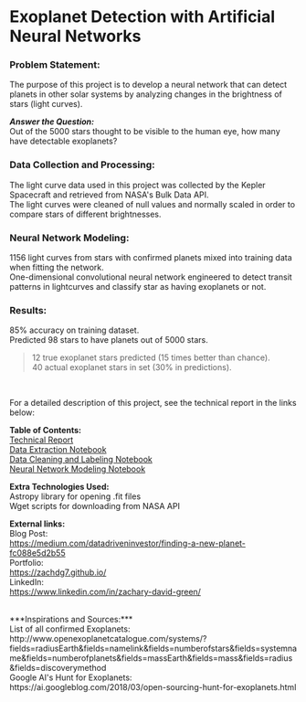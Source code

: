 # Exoplanet Detection with Artificial Neural Networks

### Problem Statement:
The purpose of this project is to develop a neural network that can detect planets in other solar systems by analyzing changes in the brightness of stars (light curves). <br>

***Answer the Question:*** <br>
Out of the 5000 stars thought to be visible to the human eye, how many have detectable exoplanets? <br>

### Data Collection and Processing:
The light curve data used in this project was collected by the Kepler Spacecraft and retrieved from NASA's Bulk Data API. <br>
The light curves were cleaned of null values and normally scaled in order to compare stars of different brightnesses. <br>

### Neural Network Modeling:
1156 light curves from stars with confirmed planets mixed into training data when fitting the network. <br>
One-dimensional convolutional neural network engineered to detect transit patterns in lightcurves and classify star as having exoplanets or not. <br>

### Results:
85% accuracy on training dataset. <br>
Predicted 98 stars to have planets out of 5000 stars. <br>
> 12 true exoplanet stars predicted (15 times better than chance). <br>
> 40 actual exoplanet stars in set (30% in predictions). <br>

<br>

For a detailed description of this project, see the technical report in the links below: <br>

**Table of Contents:** <br>
    [Technical Report](/Technical_Report.ipynb) <br>
    [Data Extraction Notebook](/Data_Extraction.ipynb) <br>
    [Data Cleaning and Labeling Notebook](/Munging.ipynb) <br>
    [Neural Network Modeling Notebook](/models.ipynb) <br>
    
**Extra Technologies Used:** <br>
    Astropy library for opening .fit files <br>
    Wget scripts for downloading from NASA API <br>
    
**External links:** <br>
    Blog Post: <br>
    https://medium.com/datadriveninvestor/finding-a-new-planet-fc088e5d2b55 <br>
    Portfolio: <br>
    https://zachdg7.github.io/ <br>
    LinkedIn: <br>
    https://www.linkedin.com/in/zachary-david-green/ <br>
    
<br>
***Inspirations and Sources:*** <br>
List of all confirmed Exoplanets: <br>
http://www.openexoplanetcatalogue.com/systems/?fields=radiusEarth&fields=namelink&fields=numberofstars&fields=systemname&fields=numberofplanets&fields=massEarth&fields=mass&fields=radius&fields=discoverymethod <br>
Google AI's Hunt for Exoplanets: <br>
https://ai.googleblog.com/2018/03/open-sourcing-hunt-for-exoplanets.html